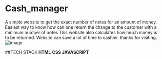 # Cash_manager
 A simple website to get the exact number of notes for an amount of money.
 Easiest way to know how can one return the change to the customer with a minimum number of notes
 This website also calculates how much money is to be returned.
 Website can save a lot of time to cashier.
 thanks for visiting.
 ![image](https://user-images.githubusercontent.com/66175237/187849121-11aeb713-3664-43a3-bc90-032abcc192e3.png)
 
 ##TECH STACK
 **HTML**
 **CSS**
 **JAVASCRIPT**
